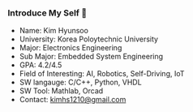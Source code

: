 ###  Introduce My Self 👋

* Name: Kim Hyunsoo
* University: Korea Poloytechnic University
* Major: Electronics Engineering
* Sub Major: Embedded System Engineering
* GPA: 4.2/4.5
* Field of Interesting: AI, Robotics, Self-Driving, IoT
* SW langauge: C/C++, Python, VHDL
* SW Tool: Mathlab, Orcad
* Contact: kimhs1210@gmail.com

<!--
**Keemhs1210/Keemhs1210** is a ✨ _special_ ✨ repository because its `README.md` (this file) appears on your GitHub profile.

Here are some ideas to get you started:

-->
